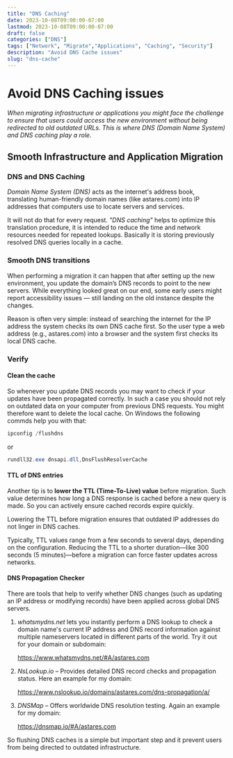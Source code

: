 ```yaml
---
title: "DNS Caching"
date: 2023-10-08T09:00:00-07:00
lastmod: 2023-10-08T09:00:00-07:00
draft: false
categories: ["DNS"]
tags: ["Network", "Migrate","Applications", "Caching", "Security"]
description: "Avoid DNS Cache issues"
slug: "dns-cache"
---
```


# Avoid DNS Caching issues

*When migrating infrastructure or applications you might face the challenge to ensure that users could access the new environment without being redirected to old outdated URLs.
This is where DNS (Domain Name System) and DNS caching play a role.*

## Smooth Infrastructure and Application Migration

### DNS and DNS Caching

*Domain Name System (DNS)* acts as the internet's address book, translating human-friendly domain names (like astares.com) into IP addresses that computers use to locate servers and services.

It will not do that for every request. *"DNS caching"* helps to optimize this translation procedure, it is intended to reduce the time and network resources needed for repeated lookups. Basically it is storing previously resolved DNS queries locally in a cache.


### Smooth DNS transitions

When performing a migration it can happen that after setting up the new environment, you update the domain’s DNS records to point to the new servers.
While everything looked great on our end, some early users might report accessibility issues — still landing on the old instance despite the changes.

Reason is often very simple: instead of searching the internet for the IP address the system checks its own DNS cache first. So the user type a web address (e.g., astares.com) into a browser and the system first checks its local DNS cache.

### Verify 

#### Clean the cache 
So whenever you update DNS records you may want to check if your updates have been propagated correctly. In such a case you should not rely on outdated data on your computer from previous DNS requests. You might therefore want to delete the local cache.
On Windows the following commds help you with that:

```PowerShell
ipconfig /flushdns
```

or 

```PowerShell
rundll32.exe dnsapi.dll,DnsFlushResolverCache
```

#### TTL of DNS entries

Another tip is to **lower the TTL (Time-To-Live) value** before migration. Such value determines how long a DNS response is cached before a new query is made. So you can actively ensure cached records expire quickly. 


Lowering the TTL before migration ensures that outdated IP addresses do not linger in DNS caches. 

Typically, TTL values range from a few seconds to several days, depending on the configuration. Reducing the TTL to a shorter duration—like 300 seconds (5 minutes)—before a migration can force faster updates across networks.

#### DNS Propagation Checker

There are tools that help to verify whether DNS changes (such as updating an IP address or modifying records) have been applied across global DNS servers.

1. *whatsmydns.net* lets you instantly perform a DNS lookup to check a domain name's current IP address and DNS record information against multiple nameservers located in different parts of the world.
Try it out for your domain or subdomain: 

    https://www.whatsmydns.net/#A/astares.com

2. *NsLookup.io* – Provides detailed DNS record checks and propagation status. Here an example for my domain:

   https://www.nslookup.io/domains/astares.com/dns-propagation/a/


3. *DNSMap* – Offers worldwide DNS resolution testing. Again an example for my domain:

    https://dnsmap.io/#A/astares.com

So flushing DNS caches is a simple but important step and it prevent users from being directed to outdated infrastructure.